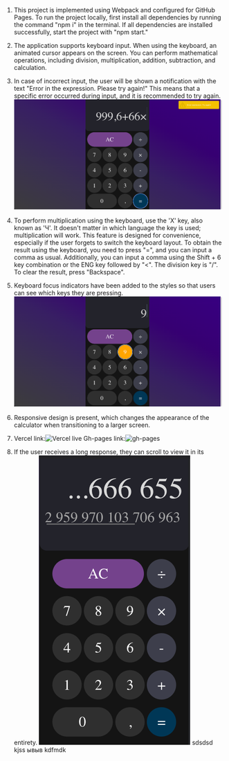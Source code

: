 1. This project is implemented using Webpack and configured for GitHub Pages. To
   run the project locally, first install all dependencies by running the
   command "npm i" in the terminal. If all dependencies are installed
   successfully, start the project with "npm start."

2. The application supports keyboard input. When using the keyboard, an animated
   cursor appears on the screen. You can perform mathematical operations,
   including division, multiplication, addition, subtraction, and calculation.

3. In case of incorrect input, the user will be shown a notification with the
   text "Error in the expression. Please try again!" This means that a specific
   error occurred during input, and it is recommended to try again.
   ![Notification](./imagesForReadme/ErrorPicture.png)

4. To perform multiplication using the keyboard, use the 'X' key, also known as
   'Ч'. It doesn't matter in which language the key is used; multiplication will
   work. This feature is designed for convenience, especially if the user
   forgets to switch the keyboard layout. To obtain the result using the
   keyboard, you need to press "=", and you can input a comma as usual.
   Additionally, you can input a comma using the Shift + 6 key combination or
   the ENG key followed by "<". The division key is "/". To clear the result,
   press "Backspace".

5. Keyboard focus indicators have been added to the styles so that users can see
   which keys they are pressing. ![Hover](./imagesForReadme//Hover.png)

6. Responsive design is present, which changes the appearance of the calculator
   when transitioning to a larger screen.

7. Vercel link:![Vercel live](https://calculator-lucky13identify.vercel.app/)
   Gh-pages link:![gh-pages](https://lucky13identify.github.io/calculator/)

8. If the user receives a long response, they can scroll to view it in its
   entirety. ![Scroll](./imagesForReadme/Scroll.png) sdsdsd kjss ывыв kdfmdk
